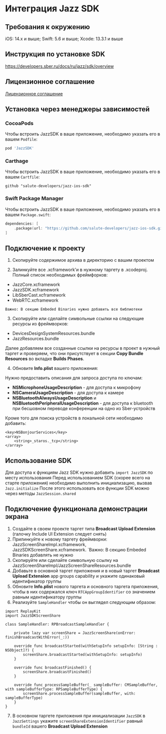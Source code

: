 #  Интеграция Jazz SDK

## Требования к окружению

iOS: 14.x и выше; Swift: 5.6 и выше; Xcode: 13.3.1 и выше

## Инструкция по установке SDK

https://developers.sber.ru/docs/ru/jazz/sdk/overview

## Лицензионное соглашение
[Лицензионное соглашение](https://clck.ru/35F8h3)

## Установка через менеджеры зависимостей
### CocoaPods

Чтобы встроить JazzSDK в ваше приложение, необходимо указать его в вашем `Podfile`:

```ruby
pod 'JazzSDK'
```
### Carthage
Чтобы встроить JazzSDK в ваше приложение, необходимо указать его в вашем `Cartfile`:

```ogdl
github "salute-developers/jazz-ios-sdk"
```

### Swift Package Manager
Чтобы встроить JazzSDK в ваше приложение, необходимо указать его в вашем `Package.swift`:
```swift
dependencies: [
    .package(url: "https://github.com/salute-developers/jazz-ios-sdk.git")
]
```

## Подключение к проекту

1. Скопируйте содержимое архива в директорию с вашим проектом

2. Залинкуйте все .xcframework'и в нужному таргету в .xcodeproj. Полный список необходимых фреймфорков:

- JazzCore.xcframework
- JazzSDK.xcframework
- LibSberCast.xcframework
- WebRTC.xcframework

`Важно: В секцию Embeded Binaries нужно добавить все библиотеки`

3. Скопируйте или сделайте символьные ссылки на следующие ресурсы из фреймворков:

- DevicesDesignSystemResources.bundle
- JazzResources.bundle

Далее добавляем все созданные ссылки на ресурсы в проект в нужный таргет и проверяем,
что они присутствует в секции **Copy Bundle Resources** во вкладке **Builds Phases**.

4. Обновите **Info.plist** вашего приложения:

Нужно предоставить описания для запроса доступа по ключам:

- **NSMicrophoneUsageDescription** - для доступа к микрофону
- **NSCameraUsageDescription** - для доступа к камере
- **NSBluetoothAlwaysUsageDescription** и **NSBluetoothPeripheralUsageDescription** - для доступа к bluetooth при бесшовном переводе конференции на одно из Sber-устройств

Кроме того для поиска устройств в локальной сети необходимо добавить:
```
<key>NSBonjourServices</key>
<array>
    <string>_staros._tcp</string>
</array>
```

## Использование SDK

Для доступа к функциям Jazz SDK нужно добавить `import JazzSDK` по месту использования
Перед использованием SDK (скорее всего на старте приложения) необходимо выполнить инициализацию, вызвав `Jazz.initialize`
После этого использовать все функции SDK можно через методы `JazzSession.shared`

## Подключение функционала демонстрации экрана

1. Создайте в своем проекте таргет типа **Broadcast Upload Extension** (галочку Include UI Extension следует снять)
2. Прилинкуйте к новому таргету фреймворки: JazzScreenShareImpl.xcframework, JazzSDKScreenShare.xcframework.
    `Важно: В секцию Embeded Binaries добавлять не нужно
3. Скопируйте или сделайте символьную ссылку на JazzScreenShareImpl/JazzScreenShareResources.bundle
4. Добавьте в основной таргет приложения и в новый таргет **Broadcast Upload Extension** app groups capability и укажите одинаковый идентификатор группы
5. Обновите **Info.plist** нового таргета и основного таргета приложения, чтобы в них содержался ключ `RTCAppGroupIdentifier` со значением равным идентификатору группы
6. Реализуйте `SampleHandler` чтобы он выглядел следующим образом:
```
import ReplayKit
import JazzSDKScreenShare

class SampleHandler: RPBroadcastSampleHandler {
    
    private lazy var screenShare = JazzScreenShare(onError: finishBroadcastWithError(_:))

    override func broadcastStarted(withSetupInfo setupInfo: [String : NSObject]?) {
        screenShare.broadcastStarted(withSetupInfo: setupInfo)
    }
    
    override func broadcastFinished() {
        screenShare.broadcastFinished()
    }
    
    override func processSampleBuffer(_ sampleBuffer: CMSampleBuffer, with sampleBufferType: RPSampleBufferType) {
        screenShare.processSampleBuffer(sampleBuffer, with: sampleBufferType)
    }
}
```
7. В основном таргете приложения при инициализации `JazzSDK` в `JazzSettings` укажите `screenShareExtensionIdentifier` равный `bundleId` вашего **Broadcast Upload Extension**